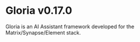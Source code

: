 # Gloria v0.17.0

Gloria is an AI Assistant framework developed for the Matrix/Synapse/Element stack.